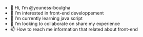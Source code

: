 - 👋 Hi, I’m @youness-boulgha
- 👀 I’m interested in front-end developpement
- 🌱 I’m currently learning java script
- 💞️ I’m looking to collaborate on share my experience
- 📫 How to reach me information that related about front-end

<!---
youness-boulgha/youness-boulgha is a ✨ special ✨ repository because its `README.md` (this file) appears on your GitHub profile.
You can click the Preview link to take a look at your changes.
--->
